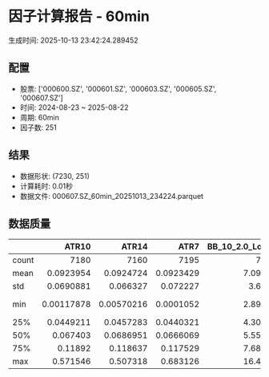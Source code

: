 # 因子计算报告 - 60min

生成时间: 2025-10-13 23:42:24.289452

## 配置

- 股票: ['000600.SZ', '000601.SZ', '000603.SZ', '000605.SZ', '000607.SZ']
- 时间: 2024-08-23 ~ 2025-08-22
- 周期: 60min
- 因子数: 251

## 结果

- 数据形状: (7230, 251)
- 计算耗时: 0.01秒
- 数据文件: 000607.SZ_60min_20251013_234224.parquet

## 数据质量

|       |         ATR10 |         ATR14 |         ATR7 |   BB_10_2.0_Lower |   BB_10_2.0_Middle |   BB_10_2.0_Upper |   BB_10_2.0_Width |   BB_15_2.0_Lower |   BB_15_2.0_Middle |   BB_15_2.0_Upper |   BB_15_2.0_Width |   BB_20_2.0_Lower |   BB_20_2.0_Middle |   BB_20_2.0_Upper |   BB_20_2.0_Width |    BOLB_20 |      CCI10 |      CCI14 |      CCI20 |      EMA12 |      EMA15 |      EMA20 |       EMA3 |       EMA5 |       EMA8 |    FIXLB10 |     FIXLB3 |     FIXLB5 |     FIXLB8 |     FMAX10 |     FMAX15 |     FMAX20 |      FMAX5 |    FMEAN10 |    FMEAN15 |    FMEAN20 |     FMEAN5 |     FMIN10 |     FMIN15 |     FMIN20 |      FMIN5 |     FSTD10 |     FSTD15 |     FSTD20 |      FSTD5 |    LEXLB10 |     LEXLB3 |     LEXLB5 |     LEXLB8 |       MA10 |       MA15 |       MA20 |        MA3 |        MA5 |        MA8 |          MACD |   MACD_12_26_9 |   MACD_6_13_4 |   MACD_8_17_5 |      MACD_HIST |   MACD_SIGNAL |   MEANLB10 |    MEANLB3 |    MEANLB5 |    MEANLB8 |       MSTD10 |       MSTD15 |        MSTD5 |     Momentum1 |    Momentum10 |    Momentum12 |    Momentum15 |    Momentum20 |     Momentum3 |     Momentum5 |     Momentum8 |              OBV |   OBV_SMA10 |   OBV_SMA15 |   OBV_SMA20 |   OBV_SMA5 |   Position10 |   Position12 |   Position15 |   Position20 |   Position25 |   Position30 |   Position5 |   Position8 |       RAND |     RANDNX |      RANDX |      RPROB |    RPROBCX |    RPROBNX |     RPROBX |       RSI |      RSI10 |     RSI14 |       RSI7 |       STCX |          STOCH |    STOCH_10_14 |    STOCH_14_20 |     STOCH_7_10 |        STX |   TA_ADXR_14 |   TA_ADX_14 |   TA_APO_fastperiod12_matype0_slowperiod26 |   TA_AROONOSC_14 |   TA_AROON_14_down |   TA_AROON_14_up |   TA_CCI_14 |   TA_CDL2CROWS |   TA_CDL3BLACKCROWS |   TA_CDL3INSIDE |   TA_CDL3LINESTRIKE |   TA_CDL3OUTSIDE |   TA_CDL3STARSINSOUTH |   TA_CDL3WHITESOLDIERS |   TA_CDLABANDONEDBABY |   TA_CDLADVANCEBLOCK |   TA_CDLBELTHOLD |   TA_CDLBREAKAWAY |   TA_CDLCLOSINGMARUBOZU |   TA_CDLCONCEALBABYSWALL |   TA_CDLCOUNTERATTACK |   TA_CDLDARKCLOUDCOVER |   TA_CDLDOJI |   TA_CDLDOJISTAR |   TA_CDLDRAGONFLYDOJI |   TA_CDLENGULFING |   TA_CDLEVENINGDOJISTAR |   TA_CDLEVENINGSTAR |   TA_CDLGAPSIDESIDEWHITE |   TA_CDLGRAVESTONEDOJI |   TA_CDLHAMMER |   TA_CDLHANGINGMAN |   TA_CDLHARAMI |   TA_CDLHARAMICROSS |   TA_CDLHIGHWAVE |   TA_CDLHIKKAKE |   TA_CDLHOMINGPIGEON |   TA_CDLIDENTICAL3CROWS |   TA_CDLINNECK |   TA_CDLINVERTEDHAMMER |   TA_CDLKICKING |   TA_CDLKICKINGBYLENGTH |   TA_CDLLADDERBOTTOM |   TA_CDLLONGLEGGEDDOJI |   TA_CDLLONGLINE |   TA_CDLMARUBOZU |   TA_CDLMATCHINGLOW |   TA_CDLMATHOLD |   TA_CDLMORNINGDOJISTAR |   TA_CDLMORNINGSTAR |   TA_CDLONNECK |   TA_CDLPIERCING |   TA_CDLRICKSHAWMAN |   TA_CDLRISEFALL3METHODS |   TA_CDLSEPARATINGLINES |   TA_CDLSHOOTINGSTAR |   TA_CDLSHORTLINE |   TA_CDLSPINNINGTOP |   TA_CDLSTALLEDPATTERN |   TA_CDLSTICKSANDWICH |   TA_CDLTAKURI |   TA_CDLTASUKIGAP |   TA_CDLTHRUSTING |   TA_CDLTRISTAR |   TA_CDLUNIQUE3RIVER |   TA_CDLUPSIDEGAP2CROWS |   TA_CDLXSIDEGAP3METHODS |   TA_DEMA_10 |   TA_DEMA_20 |   TA_DEMA_5 |   TA_DX_14 |   TA_EMA_10 |   TA_EMA_20 |   TA_EMA_30 |   TA_EMA_5 |   TA_EMA_60 |   TA_KAMA_10 |   TA_KAMA_20 |   TA_MFI_14 |   TA_MIDPRICE_10 |   TA_MIDPRICE_20 |   TA_MIDPRICE_5 |   TA_MOM_10 |   TA_ROCP_10 |   TA_ROCR100_10 |   TA_ROCR_10 |   TA_ROC_10 |   TA_RSI_14 |     TA_SAR |   TA_SMA_10 |   TA_SMA_20 |   TA_SMA_30 |   TA_SMA_5 |   TA_SMA_60 |   TA_STOCHF_D |   TA_STOCHF_K |   TA_STOCHRSI_fastd_period3_fastk_period5_timeperiod14_D |   TA_STOCHRSI_fastd_period3_fastk_period5_timeperiod14_K |   TA_STOCH_D |   TA_STOCH_K |   TA_T3_10 |   TA_T3_20 |    TA_T3_5 |   TA_TEMA_10 |   TA_TEMA_20 |   TA_TEMA_5 |   TA_TRIMA_10 |   TA_TRIMA_20 |   TA_TRIMA_5 |   TA_TRIX_14 |   TA_ULTOSC_timeperiod17_timeperiod214_timeperiod328 |   TA_WILLR_14 |   TA_WMA_10 |   TA_WMA_20 |   TA_WMA_5 |    TRENDLB10 |      TRENDLB3 |     TRENDLB5 |     TRENDLB8 |      Trend10 |      Trend12 |      Trend15 |     Trend20 |     Trend25 |       Trend5 |       Trend8 |     VWAP10 |     VWAP15 |     VWAP20 |     VWAP25 |     VWAP30 |   Volume_Momentum10 |   Volume_Momentum15 |   Volume_Momentum20 |   Volume_Momentum25 |   Volume_Momentum30 |   Volume_Ratio10 |   Volume_Ratio15 |   Volume_Ratio20 |   Volume_Ratio25 |   Volume_Ratio30 |   WILLR14 |   WILLR18 |   WILLR21 |    WILLR9 |
|:------|--------------:|--------------:|-------------:|------------------:|-------------------:|------------------:|------------------:|------------------:|-------------------:|------------------:|------------------:|------------------:|-------------------:|------------------:|------------------:|-----------:|-----------:|-----------:|-----------:|-----------:|-----------:|-----------:|-----------:|-----------:|-----------:|-----------:|-----------:|-----------:|-----------:|-----------:|-----------:|-----------:|-----------:|-----------:|-----------:|-----------:|-----------:|-----------:|-----------:|-----------:|-----------:|-----------:|-----------:|-----------:|-----------:|-----------:|-----------:|-----------:|-----------:|-----------:|-----------:|-----------:|-----------:|-----------:|-----------:|--------------:|---------------:|--------------:|--------------:|---------------:|--------------:|-----------:|-----------:|-----------:|-----------:|-------------:|-------------:|-------------:|--------------:|--------------:|--------------:|--------------:|--------------:|--------------:|--------------:|--------------:|-----------------:|------------:|------------:|------------:|-----------:|-------------:|-------------:|-------------:|-------------:|-------------:|-------------:|------------:|------------:|-----------:|-----------:|-----------:|-----------:|-----------:|-----------:|-----------:|----------:|-----------:|----------:|-----------:|-----------:|---------------:|---------------:|---------------:|---------------:|-----------:|-------------:|------------:|-------------------------------------------:|-----------------:|-------------------:|-----------------:|------------:|---------------:|--------------------:|----------------:|--------------------:|-----------------:|----------------------:|-----------------------:|----------------------:|---------------------:|-----------------:|------------------:|------------------------:|-------------------------:|----------------------:|-----------------------:|-------------:|-----------------:|----------------------:|------------------:|------------------------:|--------------------:|-------------------------:|-----------------------:|---------------:|-------------------:|---------------:|--------------------:|-----------------:|----------------:|---------------------:|------------------------:|---------------:|-----------------------:|----------------:|------------------------:|---------------------:|-----------------------:|-----------------:|-----------------:|--------------------:|----------------:|------------------------:|--------------------:|---------------:|-----------------:|--------------------:|-------------------------:|------------------------:|---------------------:|------------------:|--------------------:|-----------------------:|----------------------:|---------------:|------------------:|------------------:|----------------:|---------------------:|------------------------:|-------------------------:|-------------:|-------------:|------------:|-----------:|------------:|------------:|------------:|-----------:|------------:|-------------:|-------------:|------------:|-----------------:|-----------------:|----------------:|------------:|-------------:|----------------:|-------------:|------------:|------------:|-----------:|------------:|------------:|------------:|-----------:|------------:|--------------:|--------------:|---------------------------------------------------------:|---------------------------------------------------------:|-------------:|-------------:|-----------:|-----------:|-----------:|-------------:|-------------:|------------:|--------------:|--------------:|-------------:|-------------:|-----------------------------------------------------:|--------------:|------------:|------------:|-----------:|-------------:|--------------:|-------------:|-------------:|-------------:|-------------:|-------------:|------------:|------------:|-------------:|-------------:|-----------:|-----------:|-----------:|-----------:|-----------:|--------------------:|--------------------:|--------------------:|--------------------:|--------------------:|-----------------:|-----------------:|-----------------:|-----------------:|-----------------:|----------:|----------:|----------:|----------:|
| count | 7180          | 7160          | 7195         |        7185       |         7185       |        7185       |        7185       |        7160       |         7160       |        7160       |        7160       |        7135       |         7135       |        7135       |        7135       | 7230       | 7140       | 7100       | 7040       | 7230       | 7230       | 7230       | 7230       | 7230       | 7230       | 7230       | 7230       | 7230       | 7230       | 7185       | 7160       | 7135       | 7210       | 7230       | 7230       | 7230       | 7230       | 7230       | 7230       | 7230       | 7230       | 7230       | 7230       | 7230       | 7230       | 7230       | 7230       | 7230       | 7230       | 7185       | 7160       | 7135       | 7220       | 7210       | 7195       | 7065          |  7065          | 7155          | 7130          | 7065           | 7065          | 7230       | 7230       | 7230       | 7230       | 7185         | 7160         | 7210         | 7180          | 7180          | 7180          | 7180          | 7180          | 7180          | 7180          | 7180          |   7230           |  7185       |  7160       |  7135       | 7210       |  7185        |  7175        |  7160        |  7135        |  7110        |  7085        | 7210        | 7195        | 7230       | 7230       | 7230       | 7230       | 7230       | 7230       | 7230       | 7160      | 7180       | 7160      | 7195       | 7230       | 7145           | 7055           | 6975           | 7110           | 7230       |   7095       |  7095       |                                 7175       |       7230       |         7230       |       7230       |  7100       |           7230 |                7230 |     7230        |          7230       |       7230       |          7215         |                   7230 |          7230         |          7230        |      7230        |              7230 |             7230        |                     7230 |            7230       |           7230         |    7230      |      7230        |            7230       |        7230       |             7230        |         7230        |             7230         |             7230       |     7230       |        7230        |    7230        |           7230      |       7230       |      7230       |         7230         |             7230        |   7230         |            7230        |            7230 |                    7230 |         7230         |              7230      |       7230       |     7230         |          7230       |            7230 |             7230        |         7230        |   7230         |     7230         |          7230       |                     7230 |             7230        |          7230        |         7230      |          7230       |             7230       |            7230       |     7230       |      7230         |        7230       |    7230         |                 7230 |                    7230 |             7230         |   7230       |   7230       |  7230       | 7230       |  7230       |  7230       |  7230       | 7230       |  7230       |   7185       |   7135       |  7230       |       7230       |       7230       |      7230       |  7230       |   7230       |      7230       |   7230       | 7180        |   7160      | 7230       |  7185       |  7135       |  7085       | 7210       |  6935       |    7230       |    7230       |                                               7230       |                                               7230       |   7230       |   7230       | 7230       | 7230       | 7230       |   7230       |   7230       |  7230       |    7185       |    7135       |   7210       |   7230       |                                           7230       |     7165      |  7185       |  7135       | 7210       | 7185         | 7220          | 7210         | 7195         | 7185         | 7175         | 7160         | 7135        | 7110        | 7210         | 7195         | 7135       | 7135       | 7135       | 7135       | 7135       |       7180          |       7180          |       7180          |       7180          |       7180          |       7230       |       7230       |       7230       |       7230       |       7230       | 7165      | 7145      | 7130      | 7190      |
| mean  |    0.0923954  |    0.0924724  |    0.0923429 |           7.09808 |            7.11479 |           7.13151 |           7.11479 |           7.09525 |            7.11629 |           7.13734 |           7.11629 |           7.09316 |            7.11791 |           7.14266 |           7.11791 |    7.11232 |    5.96618 |    7.09701 |    7.98027 |    7.10065 |    7.09754 |    7.09237 |    7.11017 |    7.10803 |    7.10485 |    7.11232 |    7.11232 |    7.11232 |    7.11232 |    7.11479 |    7.11629 |    7.11791 |    7.11341 |    7.11232 |    7.11232 |    7.11232 |    7.11232 |    7.11232 |    7.11232 |    7.11232 |    7.11232 |    7.11232 |    7.11232 |    7.11232 |    7.11232 |    7.11232 |    7.11232 |    7.11232 |    7.11232 |    7.11479 |    7.11629 |    7.11791 |    7.11287 |    7.11341 |    7.11423 |    0.0148093  |     0.0148093  |    0.00741481 |    0.0095122  |    0.00013635  |    0.0146729  |    7.11232 |    7.11232 |    7.11232 |    7.11232 |    0.0880887 |    0.108913  |    0.0606948 |    0.00407777 |    0.00407777 |    0.00407777 |    0.00407777 |    0.00407777 |    0.00407777 |    0.00407777 |    0.00407777 |      1.61054e+06 |     7.11479 |     7.11629 |     7.11791 |    7.11341 |     0.492418 |     0.491486 |     0.491146 |     0.490916 |     0.489681 |     0.489208 |    0.491782 |    0.492579 |    7.11232 |    7.11232 |    7.11232 |    7.11232 |    7.11232 |    7.11232 |    7.11232 |   51.602  |   51.544   |   51.602  |   51.4867  |    7.11232 |   49.1427      |   49.0892      |   48.7881      |   49.2325      |    7.11232 |     28.679   |    28.679   |                                    7.11538 |          7.11232 |            7.11232 |          7.11232 |     7.09701 |              0 |                   0 |       -0.152144 |             0       |         -1.06501 |            51.2133    |                      0 |            -0.0138313 |            -0.373444 |        -0.248963 |                 0 |                0.304288 |                        0 |               0       |             -0.0414938 |      30.4288 |        -0.401107 |               1.56293 |          -4.44813 |               -0.235131 |           -0.262794 |                0.0968188 |                1.07884 |        1.70124 |          -0.843707 |      -0.907331 |             -1.1314 |          6.80498 |         1.00968 |            0.0138313 |               -0.055325 |     -0.0276625 |               0.525588 |               0 |                       0 |            0.0276625 |                11.5768 |         -1.02351 |       -0.0276625 |             1.02351 |               0 |                0.179806 |            0.248963 |     -0.0276625 |        0.0276625 |             7.13693 |                        0 |               -0.788382 |            -0.207469 |           18.0775 |             6.36238 |               -0.11065 |               0.11065 |        1.53527 |        -0.0138313 |          -0.11065 |       0.0138313 |                    0 |                       0 |               -0.0276625 |      7.10274 |      7.09237 |     7.10803 |    7.11232 |     7.10274 |     7.09237 |     7.0821  |    7.10803 |     7.05136 |      7.11479 |      7.11791 |     7.11232 |          7.11232 |          7.11232 |         7.11232 |     7.11232 |      7.11232 |         7.11232 |      7.11232 |    0.407777 |     51.602  |    7.11232 |     7.11479 |     7.11791 |     7.12135 |    7.11341 |     7.13202 |       7.11232 |       7.11232 |                                                  7.11232 |                                                  7.11232 |      7.11232 |      7.11232 |    7.11232 |    7.11232 |    7.11232 |      7.10274 |      7.09237 |     7.10803 |       7.11479 |       7.11791 |      7.11341 |      7.11232 |                                              7.11232 |      -50.3824 |     7.11479 |     7.11791 |    7.11341 |    0.0602745 |    0.00430427 |    0.0206806 |    0.0483106 |    0.0602745 |    0.0707924 |    0.0812279 |    0.102985 |    0.120517 |    0.0206806 |    0.0483106 |    7.08421 |    7.08421 |    7.08421 |    7.08421 |    7.08421 |          0.00407777 |          0.00407777 |          0.00407777 |          0.00407777 |          0.00407777 |          7.11232 |          7.11232 |          7.11232 |          7.11232 |          7.11232 |  -50.3824 |  -50.4474 |  -50.5419 |  -50.1845 |
| std   |    0.0690881  |    0.066327   |    0.072227  |           3.6641  |            3.67257 |           3.68111 |           3.67257 |           3.66037 |            3.67092 |           3.68159 |           3.67092 |           3.65694 |            3.66924 |           3.6817  |           3.66924 |    3.67554 |   88.9902  |   90.703   |   93.4659  |    3.66752 |    3.66536 |    3.66178 |    3.67396 |    3.67254 |    3.6704  |    3.67554 |    3.67554 |    3.67554 |    3.67554 |    3.67257 |    3.67092 |    3.66924 |    3.67415 |    3.67554 |    3.67554 |    3.67554 |    3.67554 |    3.67554 |    3.67554 |    3.67554 |    3.67554 |    3.67554 |    3.67554 |    3.67554 |    3.67554 |    3.67554 |    3.67554 |    3.67554 |    3.67554 |    3.67257 |    3.67092 |    3.66924 |    3.67479 |    3.67415 |    3.67321 |    0.119576   |     0.119576   |    0.084228   |    0.0949646  |    0.0357858   |    0.112696   |    3.67554 |    3.67554 |    3.67554 |    3.67554 |    0.100643  |    0.122682  |    0.0788046 |    0.040937   |    0.040937   |    0.040937   |    0.040937   |    0.040937   |    0.040937   |    0.040937   |    0.040937   |      1.99636e+06 |     3.67257 |     3.67092 |     3.66924 |    3.67415 |     0.296809 |     0.296853 |     0.296484 |     0.297093 |     0.296466 |     0.296173 |    0.29836  |    0.297294 |    3.67554 |    3.67554 |    3.67554 |    3.67554 |    3.67554 |    3.67554 |    3.67554 |   14.1871 |   16.4272  |   14.1871 |   19.1918  |    3.67554 |   27.8675      |   19.5813      |   19.3747      |   19.9117      |    3.67554 |     12.3917  |    12.3917  |                                    3.67192 |          3.67554 |            3.67554 |          3.67554 |    90.703   |              0 |                   0 |        9.18473  |             2.35229 |         13.1065  |            27.555     |                      0 |             1.17606   |             6.10001  |        37.1177   |                 0 |               31.6454   |                        0 |               1.66332 |              2.03672   |      46.0137 |        14.0589   |              12.4045  |          31.6157  |                4.84367  |            5.11996  |                8.87917   |               10.3312  |       12.9326  |           9.14715  |      32.6495   |             25.3064 |         31.789   |        36.2181  |            1.17606   |                2.35164  |      1.66309   |               7.23117  |               0 |                       0 |            1.66309   |                31.9968 |         36.1221  |       18.7446    |            10.0657  |               0 |                4.23684  |            4.98375  |      1.66309   |        1.66309   |            25.7459  |                        0 |                9.44955  |             4.55046  |           50.952  |            38.2335  |                3.3248  |               3.3248  |       12.296   |         2.6299    |           3.3248  |       3.11176   |                    0 |                       0 |                2.88082   |      3.66896 |      3.66178 |     3.67254 |    3.67554 |     3.66896 |     3.66178 |     3.65476 |    3.67254 |     3.63466 |      3.67257 |      3.66924 |     3.67554 |          3.67554 |          3.67554 |         3.67554 |     3.67554 |      3.67554 |         3.67554 |      3.67554 |    4.0937   |     14.1871 |    3.67554 |     3.67257 |     3.66924 |     3.6659  |    3.67415 |     3.65682 |       3.67554 |       3.67554 |                                                  3.67554 |                                                  3.67554 |      3.67554 |      3.67554 |    3.67554 |    3.67554 |    3.67554 |      3.66896 |      3.66178 |     3.67254 |       3.67257 |       3.66924 |      3.67415 |      3.67554 |                                              3.67554 |       29.6722 |     3.67257 |     3.66924 |    3.67415 |    1.19833   |    0.843751   |    1.02125   |    1.15213   |    1.19833   |    1.23253   |    1.26298   |    1.3023   |    1.33191  |    1.02125   |    1.15213   |    3.6861  |    3.6861  |    3.6861  |    3.6861  |    3.6861  |          0.040937   |          0.040937   |          0.040937   |          0.040937   |          0.040937   |          3.67554 |          3.67554 |          3.67554 |          3.67554 |          3.67554 |   29.6722 |   29.7029 |   29.7077 |   29.6743 |
| min   |    0.00117878 |    0.00570216 |    0.0001052 |           2.89665 |            2.902   |           2.90735 |           2.902   |           2.90945 |            2.91533 |           2.92122 |           2.91533 |           2.91401 |            2.9195  |           2.92499 |           2.9195  |    2.87    | -413.495   | -460.317   | -526.819   |    2.89911 |    2.90335 |    2.90797 |    2.8753  |    2.88155 |    2.8906  |    2.87    |    2.87    |    2.87    |    2.87    |    2.902   |    2.91533 |    2.9195  |    2.88    |    2.87    |    2.87    |    2.87    |    2.87    |    2.87    |    2.87    |    2.87    |    2.87    |    2.87    |    2.87    |    2.87    |    2.87    |    2.87    |    2.87    |    2.87    |    2.87    |    2.902   |    2.91533 |    2.9195  |    2.87333 |    2.88    |    2.89375 |   -0.792317   |    -0.792317   |   -0.570914   |   -0.647003   |   -0.345516    |   -0.70953    |    2.87    |    2.87    |    2.87    |    2.87    |    0         |    0         |    0         |   -0.190476   |   -0.190476   |   -0.190476   |   -0.190476   |   -0.190476   |   -0.190476   |   -0.190476   |   -0.190476   |     -2.38767e+06 |     2.902   |     2.91533 |     2.9195  |    2.88    |     0        |     0        |     0        |     0        |     0        |     0        |    0        |    0        |    2.87    |    2.87    |    2.87    |    2.87    |    2.87    |    2.87    |    2.87    |    8.2581 |    4.09779 |    8.2581 |    1.53068 |    2.87    |   -1.23235e-13 |   -9.54157e-14 |    1.42109e-15 |   -1.12765e-13 |    2.87    |      7.91266 |     7.91266 |                                    2.91    |          2.87    |            2.87    |          2.87    |  -460.317   |              0 |                   0 |     -100        |          -100       |       -100       |             0.0381123 |                      0 |          -100         |          -100        |      -100        |                 0 |             -100        |                        0 |            -100       |           -100         |       0      |      -100        |               0       |        -100       |             -100        |         -100        |             -100         |                0       |        0       |        -100        |    -100        |           -100      |       -100       |      -200       |            0         |             -100        |   -100         |               0        |               0 |                       0 |            0         |                 0      |       -100       |     -100         |             0       |               0 |                0        |            0        |   -100         |        0         |             0       |                        0 |             -100        |          -100        |         -100      |          -100       |             -100       |               0       |        0       |      -100         |        -100       |    -100         |                    0 |                       0 |             -100         |      2.89535 |      2.90797 |     2.88155 |    2.87    |     2.89535 |     2.90797 |     2.91272 |    2.88155 |     2.91708 |      2.902   |      2.9195  |     2.87    |          2.87    |          2.87    |         2.87    |     2.87    |      2.87    |         2.87    |      2.87    |  -19.0476   |      8.2581 |    2.87    |     2.902   |     2.9195  |     2.936   |    2.88    |     3.011   |       2.87    |       2.87    |                                                  2.87    |                                                  2.87    |      2.87    |      2.87    |    2.87    |    2.87    |    2.87    |      2.89535 |      2.90797 |     2.88155 |       2.902   |       2.9195  |      2.88    |      2.87    |                                              2.87    |     -100      |     2.902   |     2.9195  |    2.88    |   -2.82728   |   -1.1547     |   -1.78885   |   -2.46157   |   -2.82728   |   -3.14683   |   -3.46367   |   -4.02247  |   -4.08953  |   -1.78885   |   -2.46157   |    0       |    0       |    0       |    0       |    0       |         -0.190476   |         -0.190476   |         -0.190476   |         -0.190476   |         -0.190476   |          2.87    |          2.87    |          2.87    |          2.87    |          2.87    | -100      | -100      | -100      | -100      |
| 25%   |    0.0449211  |    0.0457283  |    0.0440321 |           4.30496 |            4.317   |           4.32888 |           4.317   |           4.30007 |            4.312   |           4.32741 |           4.312   |           4.29367 |            4.30775 |           4.32706 |           4.30775 |    4.3125  |  -56.594   |  -54.6375  |  -52.4168  |    4.31054 |    4.31029 |    4.30694 |    4.31435 |    4.31774 |    4.31852 |    4.3125  |    4.3125  |    4.3125  |    4.3125  |    4.317   |    4.312   |    4.30775 |    4.316   |    4.3125  |    4.3125  |    4.3125  |    4.3125  |    4.3125  |    4.3125  |    4.3125  |    4.3125  |    4.3125  |    4.3125  |    4.3125  |    4.3125  |    4.3125  |    4.3125  |    4.3125  |    4.3125  |    4.317   |    4.312   |    4.30775 |    4.31667 |    4.316   |    4.31875 |   -0.0317021  |    -0.0317021  |   -0.0224715  |   -0.0256611  |   -0.0102269   |   -0.0301409  |    4.3125  |    4.3125  |    4.3125  |    4.3125  |    0.0308401 |    0.0382598 |    0.0192354 |   -0.014462   |   -0.014462   |   -0.014462   |   -0.014462   |   -0.014462   |   -0.014462   |   -0.014462   |   -0.014462   | 350761           |     4.317   |     4.312   |     4.30775 |    4.316   |     0.230769 |     0.230769 |     0.230769 |     0.228571 |     0.226738 |     0.223776 |    0.230769 |    0.230769 |    4.3125  |    4.3125  |    4.3125  |    4.3125  |    4.3125  |    4.3125  |    4.3125  |   41.9191 |   40.0243  |   41.9191 |   37.5573  |    4.3125  |   24.433       |   34.8069      |   33.507       |   34.4526      |    4.3125  |     19.0434  |    19.0434  |                                    4.31667 |          4.3125  |            4.3125  |          4.3125  |   -54.6375  |              0 |                   0 |        0        |             0       |          0       |            28.2127    |                      0 |             0         |             0        |         0        |                 0 |                0        |                        0 |               0       |              0         |       0      |         0        |               0       |           0       |                0        |            0        |                0         |                0       |        0       |           0        |       0        |              0      |          0       |         0       |            0         |                0        |      0         |               0        |               0 |                       0 |            0         |                 0      |          0       |        0         |             0       |               0 |                0        |            0        |      0         |        0         |             0       |                        0 |                0        |             0        |            0      |             0       |                0       |               0       |        0       |         0         |           0       |       0         |                    0 |                       0 |                0         |      4.31411 |      4.30694 |     4.31774 |    4.3125  |     4.31411 |     4.30694 |     4.30708 |    4.31774 |     4.28295 |      4.317   |      4.30775 |     4.3125  |          4.3125  |          4.3125  |         4.3125  |     4.3125  |      4.3125  |         4.3125  |      4.3125  |   -1.4462   |     41.9191 |    4.3125  |     4.317   |     4.30775 |     4.314   |    4.316   |     4.31908 |       4.3125  |       4.3125  |                                                  4.3125  |                                                  4.3125  |      4.3125  |      4.3125  |    4.3125  |    4.3125  |    4.3125  |      4.31411 |      4.30694 |     4.31774 |       4.317   |       4.30775 |      4.316   |      4.3125  |                                              4.3125  |      -76.4706 |     4.317   |     4.30775 |    4.316   |   -0.968163  |   -0.848908   |   -0.908733  |   -0.94868   |   -0.968163  |   -0.965563  |   -0.968401  |   -0.950671 |   -0.952437 |   -0.908733  |   -0.94868   |    4.32115 |    4.32115 |    4.32115 |    4.32115 |    4.32115 |         -0.014462   |         -0.014462   |         -0.014462   |         -0.014462   |         -0.014462   |          4.3125  |          4.3125  |          4.3125  |          4.3125  |          4.3125  |  -76.4706 |  -76.4706 |  -76.9231 |  -76.1905 |
| 50%   |    0.067403   |    0.0686951  |    0.0666069 |           5.55748 |            5.571   |           5.58439 |           5.571   |           5.55564 |            5.57233 |           5.59428 |           5.57233 |           5.55481 |            5.5745  |           5.59361 |           5.5745  |    5.57    |    5.57612 |    5.98895 |    4.58592 |    5.56347 |    5.56037 |    5.5535  |    5.56696 |    5.57086 |    5.56772 |    5.57    |    5.57    |    5.57    |    5.57    |    5.571   |    5.57233 |    5.5745  |    5.569   |    5.57    |    5.57    |    5.57    |    5.57    |    5.57    |    5.57    |    5.57    |    5.57    |    5.57    |    5.57    |    5.57    |    5.57    |    5.57    |    5.57    |    5.57    |    5.57    |    5.571   |    5.57233 |    5.5745  |    5.57    |    5.569   |    5.57125 |    0.00679958 |     0.00679958 |    0.00228936 |    0.00294344 |    0.000594119 |    0.00706511 |    5.57    |    5.57    |    5.57    |    5.57    |    0.0527994 |    0.0661384 |    0.034641  |    0.00141794 |    0.00141794 |    0.00141794 |    0.00141794 |    0.00141794 |    0.00141794 |    0.00141794 |    0.00141794 |      1.00891e+06 |     5.571   |     5.57233 |     5.5745  |    5.569   |     0.5      |     0.5      |     0.493489 |     0.485714 |     0.48575  |     0.493976 |    0.5      |    0.5      |    5.57    |    5.57    |    5.57    |    5.57    |    5.57    |    5.57    |    5.57    |   51.3386 |   51.2655  |   51.3386 |   51.6169  |    5.57    |   49.0606      |   48.4219      |   48.2105      |   48.6972      |    5.57    |     26.1912  |    26.1912  |                                    5.56917 |          5.57    |            5.57    |          5.57    |     5.98895 |              0 |                   0 |        0        |             0       |          0       |            52.1029    |                      0 |             0         |             0        |         0        |                 0 |                0        |                        0 |               0       |              0         |       0      |         0        |               0       |           0       |                0        |            0        |                0         |                0       |        0       |           0        |       0        |              0      |          0       |         0       |            0         |                0        |      0         |               0        |               0 |                       0 |            0         |                 0      |          0       |        0         |             0       |               0 |                0        |            0        |      0         |        0         |             0       |                        0 |                0        |             0        |            0      |             0       |                0       |               0       |        0       |         0         |           0       |       0         |                    0 |                       0 |                0         |      5.56619 |      5.5535  |     5.57086 |    5.57    |     5.56619 |     5.5535  |     5.53384 |    5.57086 |     5.47335 |      5.571   |      5.5745  |     5.57    |          5.57    |          5.57    |         5.57    |     5.57    |      5.57    |         5.57    |      5.57    |    0.141794 |     51.3386 |    5.57    |     5.571   |     5.5745  |     5.57233 |    5.569   |     5.57683 |       5.57    |       5.57    |                                                  5.57    |                                                  5.57    |      5.57    |      5.57    |    5.57    |    5.57    |    5.57    |      5.56619 |      5.5535  |     5.57086 |       5.571   |       5.5745  |      5.569   |      5.57    |                                              5.57    |      -50      |     5.571   |     5.5745  |    5.569   |    0.0790569 |    0          |    0         |    0.0872278 |    0.0790569 |    0.0892805 |    0.102182  |    0.116404 |    0.111298 |    0         |    0.0872278 |    5.57395 |    5.57395 |    5.57395 |    5.57395 |    5.57395 |          0.00141794 |          0.00141794 |          0.00141794 |          0.00141794 |          0.00141794 |          5.57    |          5.57    |          5.57    |          5.57    |          5.57    |  -50      |  -50.9804 |  -51.1628 |  -50      |
| 75%   |    0.11892    |    0.118637   |    0.117529  |           7.68561 |            7.698   |           7.71463 |           7.698   |           7.67366 |            7.69267 |           7.71445 |           7.69267 |           7.66934 |            7.68775 |           7.71375 |           7.68775 |    7.68    |   66.0193  |   64.8153  |   66.3944  |    7.68962 |    7.68656 |    7.67346 |    7.69297 |    7.69333 |    7.69008 |    7.68    |    7.68    |    7.68    |    7.68    |    7.698   |    7.69267 |    7.68775 |    7.7     |    7.68    |    7.68    |    7.68    |    7.68    |    7.68    |    7.68    |    7.68    |    7.68    |    7.68    |    7.68    |    7.68    |    7.68    |    7.68    |    7.68    |    7.68    |    7.68    |    7.698   |    7.69267 |    7.68775 |    7.69417 |    7.7     |    7.70375 |    0.0428146  |     0.0428146  |    0.0267145  |    0.0317076  |    0.0121978   |    0.0416667  |    7.68    |    7.68    |    7.68    |    7.68    |    0.102394  |    0.127627  |    0.068775  |    0.0178571  |    0.0178571  |    0.0178571  |    0.0178571  |    0.0178571  |    0.0178571  |    0.0178571  |    0.0178571  |      2.11923e+06 |     7.698   |     7.69267 |     7.68775 |    7.7     |     0.745098 |     0.75     |     0.75     |     0.75     |     0.745763 |     0.744966 |    0.75     |    0.75     |    7.68    |    7.68    |    7.68    |    7.68    |    7.68    |    7.68    |    7.68    |   60.6096 |   62.5234  |   60.6096 |   64.7692  |    7.68    |   73.3333      |   63.4407      |   63.2719      |   63.809       |    7.68    |     35.6926  |    35.6926  |                                    7.6975  |          7.68    |            7.68    |          7.68    |    64.8153  |              0 |                   0 |        0        |             0       |          0       |            73.6043    |                      0 |             0         |             0        |         0        |                 0 |                0        |                        0 |               0       |              0         |     100      |         0        |               0       |           0       |                0        |            0        |                0         |                0       |        0       |           0        |       0        |              0      |          0       |         0       |            0         |                0        |      0         |               0        |               0 |                       0 |            0         |                 0      |          0       |        0         |             0       |               0 |                0        |            0        |      0         |        0         |             0       |                        0 |                0        |             0        |            0      |             0       |                0       |               0       |        0       |         0         |           0       |       0         |                    0 |                       0 |                0         |      7.68789 |      7.67346 |     7.69333 |    7.68    |     7.68789 |     7.67346 |     7.66276 |    7.69333 |     7.64262 |      7.698   |      7.68775 |     7.68    |          7.68    |          7.68    |         7.68    |     7.68    |      7.68    |         7.68    |      7.68    |    1.78571  |     60.6096 |    7.68    |     7.698   |     7.68775 |     7.698   |    7.7     |     7.69892 |       7.68    |       7.68    |                                                  7.68    |                                                  7.68    |      7.68    |      7.68    |    7.68    |    7.68    |    7.68    |      7.68789 |      7.67346 |     7.69333 |       7.698   |       7.68775 |      7.7     |      7.68    |                                              7.68    |      -25      |     7.698   |     7.68775 |    7.7     |    1.05135   |    0.833344   |    0.922719  |    0.999118  |    1.05135   |    1.07189   |    1.10115   |    1.13553  |    1.14598  |    0.922719  |    0.999118  |    7.6726  |    7.6726  |    7.6726  |    7.6726  |    7.6726  |          0.0178571  |          0.0178571  |          0.0178571  |          0.0178571  |          0.0178571  |          7.68    |          7.68    |          7.68    |          7.68    |          7.68    |  -25      |  -24.2424 |  -25      |  -25      |
| max   |    0.571546   |    0.507318   |    0.683126  |          16.4927  |           16.529   |          16.5653  |          16.529   |          16.4444  |           16.478   |          16.5116  |          16.478   |          16.3935  |           16.428   |          16.4625  |          16.428   |   16.74    |  666.663   |  933.326   | 1333.32    |   16.4868  |   16.425   |   16.3644  |   16.7182  |   16.667   |   16.5846  |   16.74    |   16.74    |   16.74    |   16.74    |   16.529   |   16.478   |   16.428   |   16.688   |   16.74    |   16.74    |   16.74    |   16.74    |   16.74    |   16.74    |   16.74    |   16.74    |   16.74    |   16.74    |   16.74    |   16.74    |   16.74    |   16.74    |   16.74    |   16.74    |   16.529   |   16.478   |   16.428   |   16.7333  |   16.688   |   16.5663  |    1.04547    |     1.04547    |    0.725933   |    0.817663   |    0.231857    |    0.940899   |   16.74    |   16.74    |   16.74    |   16.74    |    0.908381  |    1.01755   |    0.913362  |    0.289474   |    0.289474   |    0.289474   |    0.289474   |    0.289474   |    0.289474   |    0.289474   |    0.289474   |      8.37877e+06 |    16.529   |    16.478   |    16.428   |   16.688   |     1        |     1        |     1        |     1        |     1        |     1        |    1        |    1        |   16.74    |   16.74    |   16.74    |   16.74    |   16.74    |   16.74    |   16.74    |   99.0726 |   99.8724  |   99.0726 |  100       |   16.74    |  100           |  100           |  100           |  100           |   16.74    |     77.6107  |    77.6107  |                                   16.515   |         16.74    |           16.74    |         16.74    |   933.326   |              0 |                   0 |      100        |           100       |        100       |           100         |                      0 |             0         |             0        |       100        |                 0 |              100        |                        0 |             100       |              0         |     100      |       100        |             100       |         100       |                0        |            0        |              100         |              100       |      100       |           0        |     100        |            100      |        100       |       200       |          100         |                0        |      0         |             100        |               0 |                       0 |          100         |               100      |        100       |      100         |           100       |               0 |              100        |          100        |      0         |      100         |           100       |                        0 |              100        |             0        |          100      |           100       |                0       |             100       |      100       |       100         |           0       |     100         |                    0 |                       0 |              100         |     16.5335  |     16.3644  |    16.667   |   16.74    |    16.5335  |    16.3644  |    16.2754  |   16.667   |    16.0679  |     16.529   |     16.428   |    16.74    |         16.74    |         16.74    |        16.74    |    16.74    |     16.74    |        16.74    |     16.74    |   28.9474   |     99.0726 |   16.74    |    16.529   |    16.428   |    16.3063  |   16.688   |    16.1523  |      16.74    |      16.74    |                                                 16.74    |                                                 16.74    |     16.74    |     16.74    |   16.74    |   16.74    |   16.74    |     16.5335  |     16.3644  |    16.667   |      16.529   |      16.428   |     16.688   |     16.74    |                                             16.74    |        0      |    16.529   |    16.428   |   16.688   |    2.84605   |    1.1547     |    1.78885   |    2.47487   |    2.84605   |    3.17543   |    3.61478   |    4.24853  |    4.8      |    1.78885   |    2.47487   |   16.4777  |   16.4777  |   16.4777  |   16.4777  |   16.4777  |          0.289474   |          0.289474   |          0.289474   |          0.289474   |          0.289474   |         16.74    |         16.74    |         16.74    |         16.74    |         16.74    |    0      |    0      |    0      |    0      |
